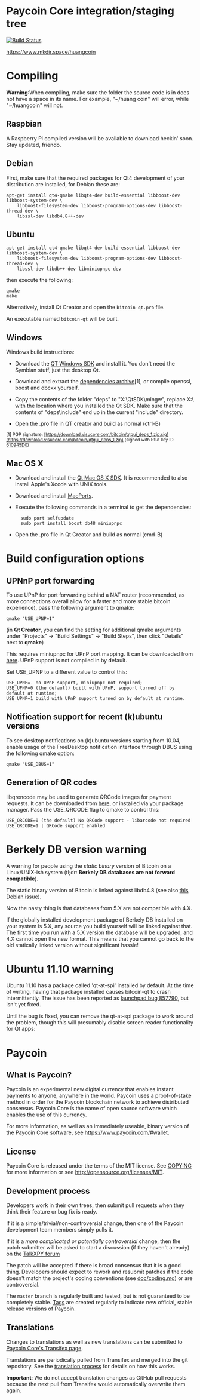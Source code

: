 Paycoin Core integration/staging tree
=====================================

[![Build Status](https://travis-ci.org/PaycoinFoundation/paycoin.svg?branch=master)](https://travis-ci.org/PaycoinFoundation/paycoin)

https://www.mkdir.space/huangcoin

Compiling
=========

**Warning**:When compiling, make sure the folder the source code is in does not have a space in its name. For example, "~/huang coin" will error, while "~/huangcoin" will not.

Raspbian
--------

A Raspberry Pi compiled version will be available to download heckin' soon. Stay updated, friendo.

Debian
-------

First, make sure that the required packages for Qt4 development of your
distribution are installed, for Debian these are:

    apt-get install qt4-qmake libqt4-dev build-essential libboost-dev libboost-system-dev \
        libboost-filesystem-dev libboost-program-options-dev libboost-thread-dev \
        libssl-dev libdb4.8++-dev

Ubuntu
------

    apt-get install qt4-qmake libqt4-dev build-essential libboost-dev libboost-system-dev \
        libboost-filesystem-dev libboost-program-options-dev libboost-thread-dev \
        libssl-dev libdb++-dev libminiupnpc-dev

then execute the following:

    qmake
    make

Alternatively, install Qt Creator and open the `bitcoin-qt.pro` file.

An executable named `bitcoin-qt` will be built.


Windows
--------

Windows build instructions:

- Download the [QT Windows SDK](http://qt.nokia.com/downloads/sdk-windows-cpp) and install it. You don't need the Symbian stuff, just the desktop Qt.

- Download and extract the [dependencies archive](https://download.visucore.com/bitcoin/qtgui_deps_1.zip)[1], or compile openssl, boost and dbcxx yourself.

- Copy the contents of the folder "deps" to "X:\\QtSDK\\mingw", replace X:\\ with the location where you installed the Qt SDK. Make sure that the contents of "deps\\include" end up in the current "include" directory.

- Open the .pro file in QT creator and build as normal (ctrl-B)

<sub>[1] PGP signature: [https://download.visucore.com/bitcoin/qtgui_deps_1.zip.sig](https://download.visucore.com/bitcoin/qtgui_deps_1.zip) (signed with RSA key ID [610945D0](http://pgp.mit.edu:11371/pks/lookup?op=get&search=0x610945D0))


Mac OS X
--------

- Download and install the [Qt Mac OS X SDK](http://qt.nokia.com/downloads/sdk-mac-os-cpp). It is recommended to also install Apple's Xcode with UNIX tools.

- Download and install [MacPorts](http://www.macports.org/install.php).

- Execute the following commands in a terminal to get the dependencies:

		sudo port selfupdate
		sudo port install boost db48 miniupnpc

- Open the .pro file in Qt Creator and build as normal (cmd-B)


Build configuration options
============================

UPNnP port forwarding
---------------------

To use UPnP for port forwarding behind a NAT router (recommended, as more connections overall allow for a faster and more stable bitcoin experience), pass the following argument to qmake:

    qmake "USE_UPNP=1"

(in **Qt Creator**, you can find the setting for additional qmake arguments under "Projects" -> "Build Settings" -> "Build Steps", then click "Details" next to **qmake**)

This requires miniupnpc for UPnP port mapping.  It can be downloaded from
[here](http://miniupnp.tuxfamily.org/files/).  UPnP support is not compiled in by default.

Set USE_UPNP to a different value to control this:

	USE_UPNP=- no UPnP support, miniupnpc not required;
	USE_UPNP=0 (the default) built with UPnP, support turned off by default at runtime;
	USE_UPNP=1 build with UPnP support turned on by default at runtime.


Notification support for recent (k)ubuntu versions
---------------------------------------------------

To see desktop notifications on (k)ubuntu versions starting from 10.04, enable usage of the
FreeDesktop notification interface through DBUS using the following qmake option:

    qmake "USE_DBUS=1"

Generation of QR codes
-----------------------

libqrencode may be used to generate QRCode images for payment requests.
It can be downloaded from [here](http://fukuchi.org/works/qrencode/index.html.en), or installed via your package manager. Pass the USE_QRCODE
flag to qmake to control this:

	USE_QRCODE=0 (the default) No QRCode support - libarcode not required
	USE_QRCODE=1 | QRCode support enabled


Berkely DB version warning
==========================

A warning for people using the *static binary* version of Bitcoin on a Linux/UNIX-ish system (tl;dr: **Berkely DB databases are not forward compatible**).

The static binary version of Bitcoin is linked against libdb4.8 (see also [this Debian issue](http://bugs.debian.org/cgi-bin/bugreport.cgi?bug=621425)).

Now the nasty thing is that databases from 5.X are not compatible with 4.X.

If the globally installed development package of Berkely DB installed on your system is 5.X, any source you
build yourself will be linked against that. The first time you run with a 5.X version the database will be upgraded,
and 4.X cannot open the new format. This means that you cannot go back to the old statically linked version without
significant hassle!


Ubuntu 11.10 warning
====================

Ubuntu 11.10 has a package called 'qt-at-spi' installed by default.  At the time of writing, having that package
installed causes bitcoin-qt to crash intermittently.  The issue has been reported as [launchpad bug 857790](https://bugs.launchpad.net/ubuntu/+source/qt-at-spi/+bug/857790), but
isn't yet fixed.

Until the bug is fixed, you can remove the qt-at-spi package to work around the problem, though this will presumably
disable screen reader functionality for Qt apps:

Paycoin
=======

What is Paycoin?
----------------

Paycoin is an experimental new digital currency that enables instant payments to
anyone, anywhere in the world. Paycoin uses a proof-of-stake method in order for
the Paycoin blockchain network to achieve distributed consensus. Paycoin Core is
the name of open source software which enables the use of this currency.

For more information, as well as an immediately useable, binary version of the
Paycoin Core software, see https://www.paycoin.com/#wallet.

License
-------

Paycoin Core is released under the terms of the MIT license. See [COPYING](COPYING) for more
information or see http://opensource.org/licenses/MIT.

Development process
-------------------

Developers work in their own trees, then submit pull requests when they think
their feature or bug fix is ready.

If it is a simple/trivial/non-controversial change, then one of the Paycoin
development team members simply pulls it.

If it is a *more complicated or potentially controversial* change, then the patch
submitter will be asked to start a discussion (if they haven't already) on the
[TalkXPY forum](https://www.talkxpy.com/category/8/paycoin-coincode)

The patch will be accepted if there is broad consensus that it is a good thing.
Developers should expect to rework and resubmit patches if the code doesn't
match the project's coding conventions (see [doc/coding.md](doc/coding.md)) or are
controversial.

The `master` branch is regularly built and tested, but is not guaranteed to be
completely stable. [Tags](https://github.com/PaycoinFoundation/paycoin/tags) are created
regularly to indicate new official, stable release versions of Paycoin.

Translations
------------

Changes to translations as well as new translations can be submitted to
[Paycoin Core's Transifex page](https://www.transifex.com/projects/p/paycoin/).

Translations are periodically pulled from Transifex and merged into the git repository. See the
[translation process](doc/translation_process.md) for details on how this works.

**Important**: We do not accept translation changes as GitHub pull requests because the next
pull from Transifex would automatically overwrite them again.
